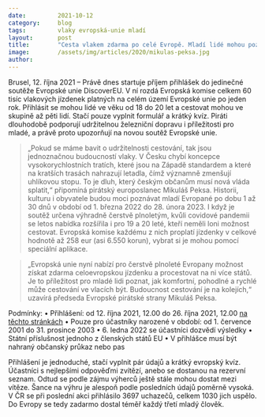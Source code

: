 ```yaml
---
date:         2021-10-12
category:     blog
tags:         vlaky evropská-unie mladí
layout:       post
title:        "Cesta vlakem zdarma po celé Evropě. Mladí lidé mohou poznat, jak je cestování vlakem komfortní"
image:        /assets/img/articles/2020/mikulas-peksa.jpg
author:       
---
```


Brusel, 12. října 2021 – Právě dnes startuje příjem přihlášek do jedinečné soutěže Evropské unie DiscoverEU. V ní rozdá Evropská komise celkem 60 tisíc vlakových jízdenek platných na celém území Evropské unie po jeden rok. Přihlásit se mohou lidé ve věku od 18 do 20 let a cestovat mohou ve skupině až pěti lidí. Stačí pouze vyplnit formulář a krátký kvíz. 
Piráti dlouhodobě podporují udržitelnou železniční dopravu i příležitosti pro mladé, a právě proto upozorňují na novou soutěž Evropské unie. 

> „Pokud se máme bavit o udržitelnosti cestování, tak jsou jednoznačnou budoucností vlaky. V Česku chybí koncepce vysokorychlostních tratích, které jsou na Západě standardem a které na kratších trasách nahrazují letadla, čímž významně zmenšují uhlíkovou stopu. To je dluh, který českým občanům musí nová vláda splatit,“ připomíná pirátský europoslanec Mikuláš Peksa.
Historii, kulturu i obyvatele budou moci poznávat mladí Evropané po dobu 1 až 30 dnů v období od 1. března 2022 do 28. února 2023. I když je soutěž určena výhradně čerstvě plnoletým, kvůli covidové pandemii se letos nabídka rozšířila i pro 19 a 20 leté, kteří neměli loni možnost cestovat. Evropská komise každému z nich proplatí jízdenky v celkové hodnotě až 258 eur (asi 6.550 korun), vybrat si je mohou pomocí speciální aplikace. 

> „Evropská unie nyní nabízí pro čerstvě plnoleté Evropany možnost získat zdarma celoevropskou jízdenku a procestovat na ni více států. Je to příležitost pro mladé lidi poznat, jak komfortní, pohodlné a rychlé může cestování ve vlacích být. Budoucnost cestování je na kolejích,“ uzavírá předseda Evropské pirátské strany Mikuláš Peksa.

Podmínky:
•	Přihlášení: od 12. října 2021, 12.00 do 26. října 2021, 12.00 [na těchto stránkách](https://europa.eu/youth/discovereu_cs)
•	Pouze pro účastníky narozené v období: od 1. července 2001 do 31. prosince 2003
•	6. ledna 2022 se účastníci dozvědí výsledky
•	Státní příslušnost jednoho z členských států EU
•	V přihlášce musí být nahraný občanský průkaz nebo pas

Přihlášení je jednoduché, stačí vyplnit pár údajů a krátký evropský kvíz. Účastníci s nejlepšími odpověďmi zvítězí, anebo se dostanou na rezervní seznam. Odtud se podle zájmu výherců ještě stále mohou dostat mezi vítěze. Šance na výhru je alespoň podle posledních údajů poměrně vysoká. V ČR se při poslední akci přihlásilo 3697 uchazečů, celkem 1030 jich uspělo. Do Evropy se tedy zadarmo dostal téměř každý třetí mladý člověk. 
